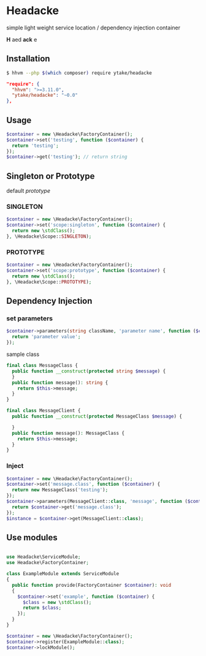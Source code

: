 # Headacke

simple light weight service location / dependency injection container

**H** aed **ack** e

## Installation

```bash
$ hhvm --php $(which composer) require ytake/headacke
```

```json
"require": {
  "hhvm": ">=3.11.0",
  "ytake/headacke": "~0.0"
},
```

## Usage

```php
$container = new \Headacke\FactoryContainer();
$container->set('testing', function ($container) {
  return 'testing';
});
$container->get('testing'); // return string
```

## Singleton or Prototype

default *prototype*

### SINGLETON

```php
$container = new \Headacke\FactoryContainer();
$container->set('scope:singleton', function ($container) {
  return new \stdClass();
}, \Headacke\Scope::SINGLETON);
```

### PROTOTYPE

```php
$container = new \Headacke\FactoryContainer();
$container->set('scope:prototype', function ($container) {
  return new \stdClass();
}, \Headacke\Scope::PROTOTYPE);
```

## Dependency Injection

### set parameters

```php
$container->parameters(string className, 'parameter name', function ($container) {
  return 'parameter value';
});
```

sample class
```php
final class MessageClass {
  public function __construct(protected string $message) {
  }
  public function message(): string {
    return $this->message;
  }
}

final class MessageClient {
  public function __construct(protected MessageClass $message) {

  }
  public function message(): MessageClass {
    return $this->message;
  }
}
```

### Inject

```php
$container = new \Headacke\FactoryContainer();
$container->set('message.class', function ($container) {
  return new MessageClass('testing');
});
$container->parameters(MessageClient::class, 'message', function ($container) {
  return $container->get('message.class');
});
$instance = $container->get(MessageClient::class);
```


## Use modules

```php

use Headacke\ServiceModule;
use Headacke\FactoryContainer;

class ExampleModule extends ServiceModule
{
  public function provide(FactoryContainer $container): void
  {
    $container->set('example', function ($container) {
      $class = new \stdClass();
      return $class;
    });
  }
}

```

```php
$container = new \Headacke\FactoryContainer();
$container->register(ExampleModule::class);
$container->lockModule();
```
